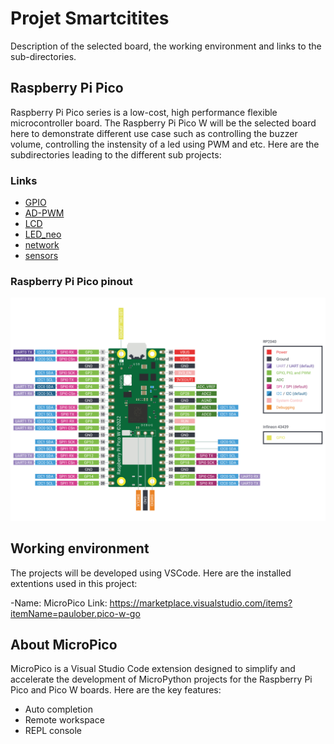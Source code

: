 # Projet Smartcitites

Description of the selected board, the working environment and links to the sub-directories.

## Raspberry Pi Pico

Raspberry Pi Pico series is a low-cost, high performance flexible microcontroller board. The Raspberry Pi Pico W will be the selected board here to demonstrate different use case such as controlling the buzzer volume, controlling the instensity of a led using PWM and etc.  Here are the subdirectories leading to the different sub projects:

### Links

- [GPIO](GPIO/)
- [AD-PWM](AD-PWM/)
- [LCD](LCD/)
- [LED_neo](LED_neo/)
- [network](network/)
- [sensors](sensors/)


### Raspberry Pi Pico pinout

![alt text](/picow-pinout.svg)

## Working environment

The projects will be developed using VSCode. Here are the installed extentions used in this project:

-Name: MicroPico Link: https://marketplace.visualstudio.com/items?itemName=paulober.pico-w-go

## About MicroPico 

MicroPico is a Visual Studio Code extension designed to simplify and accelerate the development of MicroPython projects for the Raspberry Pi Pico and Pico W boards. Here are the key features:

- Auto completion
- Remote workspace
- REPL console



